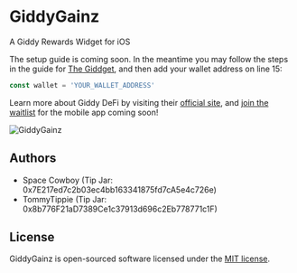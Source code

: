 # GiddyGainz
A Giddy Rewards Widget for iOS

The setup guide is coming soon. In the meantime you may follow the steps in the guide for [The Giddget](https://www.givesendgiddy.com/giddy-widget), and then add your wallet address on line 15:

```js
const wallet = 'YOUR_WALLET_ADDRESS'
```

Learn more about Giddy DeFi by visiting their [official site](https://giddy.co), and [join the waitlist](https://app.giddy.co/share/sc1enL7U) for the mobile app coming soon!

![GiddyGainz](https://repository-images.githubusercontent.com/486805191/db3839f3-238f-4609-991e-9b32c12cee60 "GiddyGainz")

## Authors

- Space Cowboy (Tip Jar: 0x7E217ed7c2b03ec4bb163341875fd7cA5e4c726e)
- TommyTippie (Tip Jar: 0x8b776F21aD7389Ce1c37913d696c2Eb778771c1F)

## License

GiddyGainz is open-sourced software licensed under the [MIT license](https://opensource.org/licenses/MIT).
